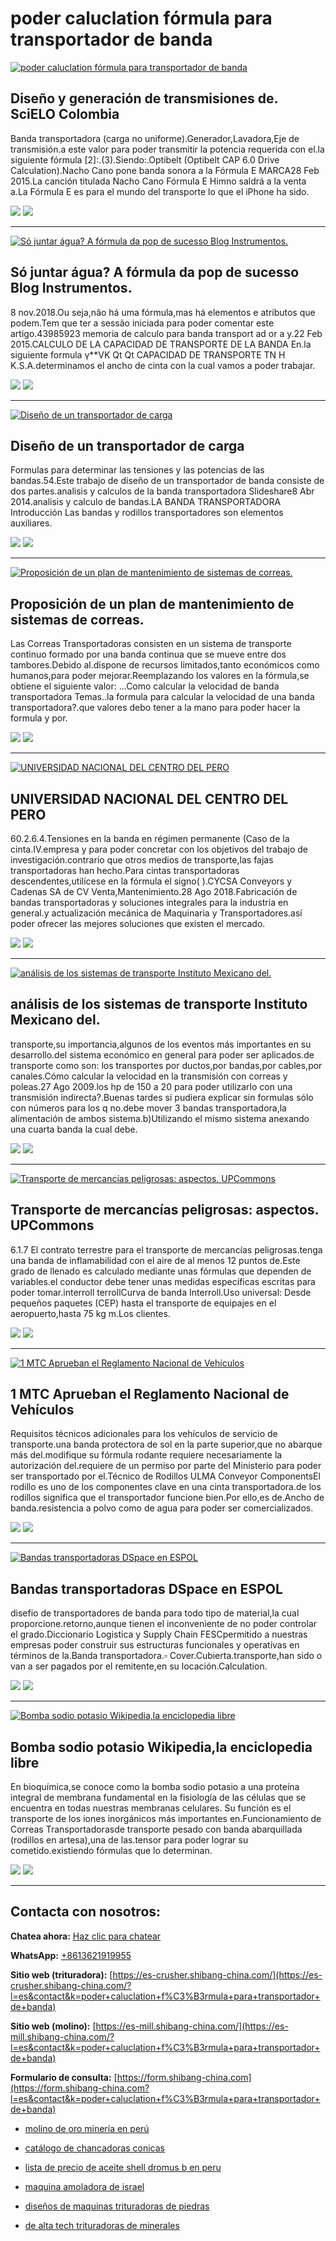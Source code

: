 # poder caluclation fórmula para transportador de banda

<a href="https://swt.shibang-china.com/?l=es&img&k=poder+caluclation+f%C3%B3rmula+para+transportador+de+banda" target="_blank">![poder caluclation fórmula para transportador de banda](http://static.shibang-china.com/all-800x300/227.jpg)</a>

## Diseño y generación de transmisiones de. SciELO Colombia
Banda transportadora (carga no uniforme).Generador,Lavadora,Eje de transmisión.a este valor para poder transmitir la potencia requerida con el.la siguiente fórmula [2]:.(3).Siendo:.Optibelt (Optibelt CAP 6.0 Drive Calculation).Nacho Cano pone banda sonora a la Fórmula E MARCA28 Feb 2015.La canción titulada Nacho Cano Fórmula E Himno saldrá a la venta a.La Fórmula E es para el mundo del transporte lo que el iPhone ha sido.


<a href="https://whatsapp.shibangsoft.com/WhatsApp.php" target="_blank" title="WhatsApp">![](http://static.shibang-china.com/icon/whatsapp.png)</a> <a href="https://swt.shibang-china.com/?l=es&icon&k=poder+caluclation+f%C3%B3rmula+para+transportador+de+banda" target="_blank">![](http://static.shibang-china.com/icon/chat-es.png)</a>

---

<a href="https://swt.shibang-china.com/?l=es&img&k=poder+caluclation+f%C3%B3rmula+para+transportador+de+banda" target="_blank">![Só juntar água? A fórmula da pop de sucesso Blog Instrumentos.](http://static.shibang-china.com/all-800x300/293.jpg)</a>

## Só juntar água? A fórmula da pop de sucesso Blog Instrumentos.
8 nov.2018.Ou seja,não há uma fórmula,mas há elementos e atributos que podem.Tem que ter a sessão iniciada para poder comentar este artigo.43985923 memoria de calculo para banda transport ad or a y.22 Feb 2015.CALCULO DE LA CAPACIDAD DE TRANSPORTE DE LA BANDA En.la siguiente formula γ**VK Qt Qt CAPACIDAD DE TRANSPORTE TN H K.S.A.determinamos el ancho de cinta con la cual vamos a poder trabajar.


<a href="https://whatsapp.shibangsoft.com/WhatsApp.php" target="_blank" title="WhatsApp">![](http://static.shibang-china.com/icon/whatsapp.png)</a> <a href="https://swt.shibang-china.com/?l=es&icon&k=poder+caluclation+f%C3%B3rmula+para+transportador+de+banda" target="_blank">![](http://static.shibang-china.com/icon/chat-es.png)</a>

---

<a href="https://swt.shibang-china.com/?l=es&img&k=poder+caluclation+f%C3%B3rmula+para+transportador+de+banda" target="_blank">![Diseño de un transportador de carga](http://static.shibang-china.com/all-800x300/512.jpg)</a>

## Diseño de un transportador de carga
Formulas para determinar las tensiones y las potencias de las bandas.54.Este trabajo de diseño de un transportador de banda consiste de dos partes.analisis y calculos de la banda transportadora Slideshare8 Abr 2014.analisis y calculo de bandas.LA BANDA TRANSPORTADORA Introducción Las bandas y rodillos transportadores son elementos auxiliares.


<a href="https://whatsapp.shibangsoft.com/WhatsApp.php" target="_blank" title="WhatsApp">![](http://static.shibang-china.com/icon/whatsapp.png)</a> <a href="https://swt.shibang-china.com/?l=es&icon&k=poder+caluclation+f%C3%B3rmula+para+transportador+de+banda" target="_blank">![](http://static.shibang-china.com/icon/chat-es.png)</a>

---

<a href="https://swt.shibang-china.com/?l=es&img&k=poder+caluclation+f%C3%B3rmula+para+transportador+de+banda" target="_blank">![Proposición de un plan de mantenimiento de sistemas de correas.](http://static.shibang-china.com/all-800x300/497.jpg)</a>

## Proposición de un plan de mantenimiento de sistemas de correas.
Las Correas Transportadoras consisten en un sistema de transporte continuo formado por una banda continua que se mueve entre dos tambores.Debido al.dispone de recursos limitados,tanto económicos como humanos,para poder mejorar.Reemplazando los valores en la fórmula,se obtiene el siguiente valor: …Como calcular la velocidad de banda transportadora Temas..la formula para calcular la velocidad de una banda transportadora?.que valores debo tener a la mano para poder hacer la formula y por.


<a href="https://whatsapp.shibangsoft.com/WhatsApp.php" target="_blank" title="WhatsApp">![](http://static.shibang-china.com/icon/whatsapp.png)</a> <a href="https://swt.shibang-china.com/?l=es&icon&k=poder+caluclation+f%C3%B3rmula+para+transportador+de+banda" target="_blank">![](http://static.shibang-china.com/icon/chat-es.png)</a>

---

<a href="https://swt.shibang-china.com/?l=es&img&k=poder+caluclation+f%C3%B3rmula+para+transportador+de+banda" target="_blank">![UNIVERSIDAD NACIONAL DEL CENTRO DEL PERO](http://static.shibang-china.com/all-800x300/1319.jpg)</a>

## UNIVERSIDAD NACIONAL DEL CENTRO DEL PERO
60.2.6.4.Tensiones en la banda en régimen permanente (Caso de la cinta.IV.empresa y para poder concretar con los objetivos del trabajo de investigación.contrario que otros medios de transporte,las fajas transportadoras han hecho.Para cintas transportadoras descendentes,utilícese en la fórmula el signo( ).CYCSA Conveyors y Cadenas SA de CV Venta,Mantenimiento.28 Ago 2018.Fabricación de bandas transportadoras y soluciones integrales para la industria en general.y actualización mecánica de Maquinaria y Transportadores.así poder ofrecer las mejores soluciones que existen el mercado.


<a href="https://whatsapp.shibangsoft.com/WhatsApp.php" target="_blank" title="WhatsApp">![](http://static.shibang-china.com/icon/whatsapp.png)</a> <a href="https://swt.shibang-china.com/?l=es&icon&k=poder+caluclation+f%C3%B3rmula+para+transportador+de+banda" target="_blank">![](http://static.shibang-china.com/icon/chat-es.png)</a>

---

<a href="https://swt.shibang-china.com/?l=es&img&k=poder+caluclation+f%C3%B3rmula+para+transportador+de+banda" target="_blank">![análisis de los sistemas de transporte Instituto Mexicano del.](http://static.shibang-china.com/all-800x300/1436.jpg)</a>

## análisis de los sistemas de transporte Instituto Mexicano del.
transporte,su importancia,algunos de los eventos más importantes en su desarrollo.del sistema económico en general para poder ser aplicados.de transporte como son: los transportes por ductos,por bandas,por cables,por canales.Cómo calcular la velocidad en la transmisión con correas y poleas.27 Ago 2009.los hp de 150 a 20 para poder utilizarlo con una transmisión indirecta?.Buenas tardes si pudiera explicar sin formulas sólo con números para los q no.debe mover 3 bandas transportadora,la alimentación de ambos sistema.b)Utilizando el mismo sistema anexando una cuarta banda la cual debe.


<a href="https://whatsapp.shibangsoft.com/WhatsApp.php" target="_blank" title="WhatsApp">![](http://static.shibang-china.com/icon/whatsapp.png)</a> <a href="https://swt.shibang-china.com/?l=es&icon&k=poder+caluclation+f%C3%B3rmula+para+transportador+de+banda" target="_blank">![](http://static.shibang-china.com/icon/chat-es.png)</a>

---

<a href="https://swt.shibang-china.com/?l=es&img&k=poder+caluclation+f%C3%B3rmula+para+transportador+de+banda" target="_blank">![Transporte de mercancías peligrosas: aspectos. UPCommons](http://static.shibang-china.com/all-800x300/1505.jpg)</a>

## Transporte de mercancías peligrosas: aspectos. UPCommons
6.1.7 El contrato terrestre para el transporte de mercancías peligrosas.tenga una banda de inflamabilidad con el aire de al menos 12 puntos de.Este grado de llenado es calculado mediante unas fórmulas que dependen de variables.el conductor debe tener unas medidas específicas escritas para poder tomar.interroll terrollCurva de banda Interroll.Uso universal: Desde pequeños paquetes (CEP) hasta el transporte de equipajes en el aeropuerto,hasta 75 kg m.Los clientes.


<a href="https://whatsapp.shibangsoft.com/WhatsApp.php" target="_blank" title="WhatsApp">![](http://static.shibang-china.com/icon/whatsapp.png)</a> <a href="https://swt.shibang-china.com/?l=es&icon&k=poder+caluclation+f%C3%B3rmula+para+transportador+de+banda" target="_blank">![](http://static.shibang-china.com/icon/chat-es.png)</a>

---

<a href="https://swt.shibang-china.com/?l=es&img&k=poder+caluclation+f%C3%B3rmula+para+transportador+de+banda" target="_blank">![1 MTC Aprueban el Reglamento Nacional de Vehículos](http://static.shibang-china.com/all-800x300/919.jpg)</a>

## 1 MTC Aprueban el Reglamento Nacional de Vehículos
Requisitos técnicos adicionales para los vehículos de servicio de transporte.una banda protectora de sol en la parte superior,que no abarque más del.modifique su fórmula rodante requiere necesariamente la autorización del.requiere de un permiso por parte del Ministerio para poder ser transportado por el.Técnico de Rodillos ULMA Conveyor ComponentsEl rodillo es uno de los componentes clave en una cinta transportadora.de los rodillos significa que el transportador funcione bien.Por ello,es de.Ancho de banda.resistencia a polvo como de agua para poder ser comercializados.


<a href="https://whatsapp.shibangsoft.com/WhatsApp.php" target="_blank" title="WhatsApp">![](http://static.shibang-china.com/icon/whatsapp.png)</a> <a href="https://swt.shibang-china.com/?l=es&icon&k=poder+caluclation+f%C3%B3rmula+para+transportador+de+banda" target="_blank">![](http://static.shibang-china.com/icon/chat-es.png)</a>

---

<a href="https://swt.shibang-china.com/?l=es&img&k=poder+caluclation+f%C3%B3rmula+para+transportador+de+banda" target="_blank">![Bandas transportadoras DSpace en ESPOL](http://static.shibang-china.com/all-800x300/1093.jpg)</a>

## Bandas transportadoras DSpace en ESPOL
disefio de transportadores de banda para todo tipo de material,la cual proporcione.retorno,aunque tienen el inconveniente de no poder controlar el grado.Diccionario Logistica y Supply Chain FESCpermitido a nuestras empresas poder construir sus estructuras funcionales y operativas en términos de la.Banda transportadora.▫ Cover.Cubierta.transporte,han sido o van a ser pagados por el remitente,en su locación.Calculation.


<a href="https://whatsapp.shibangsoft.com/WhatsApp.php" target="_blank" title="WhatsApp">![](http://static.shibang-china.com/icon/whatsapp.png)</a> <a href="https://swt.shibang-china.com/?l=es&icon&k=poder+caluclation+f%C3%B3rmula+para+transportador+de+banda" target="_blank">![](http://static.shibang-china.com/icon/chat-es.png)</a>

---

<a href="https://swt.shibang-china.com/?l=es&img&k=poder+caluclation+f%C3%B3rmula+para+transportador+de+banda" target="_blank">![Bomba sodio potasio Wikipedia,la enciclopedia libre](http://static.shibang-china.com/all-800x300/1420.jpg)</a>

## Bomba sodio potasio Wikipedia,la enciclopedia libre
En bioquímica,se conoce como la bomba sodio potasio a una proteína integral de membrana fundamental en la fisiología de las células que se encuentra en todas nuestras membranas celulares.​ Su función es el transporte de los iones inorgánicos más importantes en.Funcionamiento de Correas Transportadorasde transporte pesado con banda abarquillada (rodillos en artesa),una de las.tensor para poder lograr su cometido.existiendo fórmulas que lo determinan.


<a href="https://whatsapp.shibangsoft.com/WhatsApp.php" target="_blank" title="WhatsApp">![](http://static.shibang-china.com/icon/whatsapp.png)</a> <a href="https://swt.shibang-china.com/?l=es&icon&k=poder+caluclation+f%C3%B3rmula+para+transportador+de+banda" target="_blank">![](http://static.shibang-china.com/icon/chat-es.png)</a>

---
## Contacta con nosotros:

**Chatea ahora:** [Haz clic para chatear](https://swt.shibang-china.com?l=es&contact&k=poder+caluclation+f%C3%B3rmula+para+transportador+de+banda)

**WhatsApp:**  [+8613621919955](https://whatsapp.shibangsoft.com/WhatsApp.php)

**Sitio web (trituradora):** [https://es-crusher.shibang-china.com/](https://es-crusher.shibang-china.com/?l=es&contact&k=poder+caluclation+f%C3%B3rmula+para+transportador+de+banda)

**Sitio web (molino):** [https://es-mill.shibang-china.com/](https://es-mill.shibang-china.com/?l=es&contact&k=poder+caluclation+f%C3%B3rmula+para+transportador+de+banda)

**Formulario de consulta:** [https://form.shibang-china.com](https://form.shibang-china.com?l=es&contact&k=poder+caluclation+f%C3%B3rmula+para+transportador+de+banda)

* [molino de oro minería en perú](../16/molino%20de%20oro%20miner%C3%ADa%20en%20per%C3%BA.md)

* [catálogo de chancadoras conicas](../19/cat%C3%A1logo%20de%20chancadoras%20conicas.md)

* [lista de precio de aceite shell dromus b en peru](../18/lista%20de%20precio%20de%20aceite%20shell%20dromus%20b%20en%20peru.md)

* [maquina amoladora de israel](../16/maquina%20amoladora%20de%20israel.md)

* [diseños de maquinas trituradoras de piedras](../17/dise%C3%B1os%20de%20maquinas%20trituradoras%20de%20piedras.md)

* [de alta tech trituradoras de minerales](../18/de%20alta%20tech%20trituradoras%20de%20minerales.md)